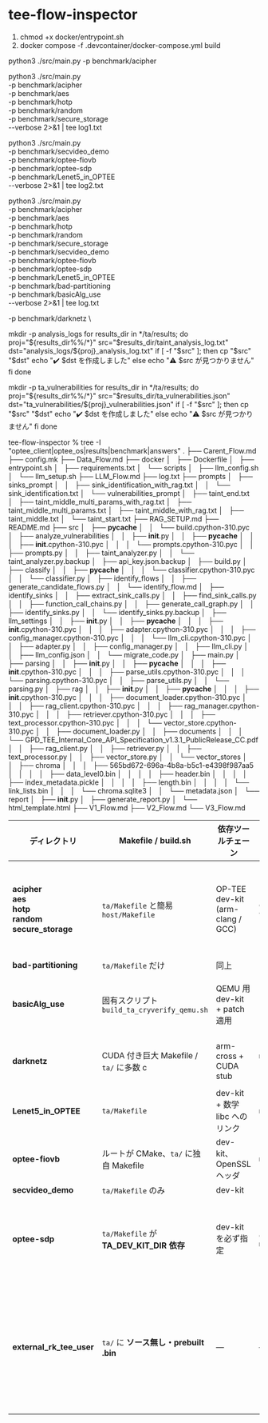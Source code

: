 # tee-flow-inspector

1. chmod +x docker/entrypoint.sh
2. docker compose -f .devcontainer/docker-compose.yml build

python3 ./src/main.py -p benchmark/acipher

python3 ./src/main.py \
  -p benchmark/acipher \
  -p benchmark/aes \
  -p benchmark/hotp \
  -p benchmark/random \
  -p benchmark/secure_storage \
  --verbose 2>&1 | tee log1.txt

python3 ./src/main.py \
  -p benchmark/secvideo_demo \
  -p benchmark/optee-fiovb \
  -p benchmark/optee-sdp \
  -p benchmark/Lenet5_in_OPTEE \
  --verbose 2>&1 | tee log2.txt


python3 ./src/main.py \
  -p benchmark/acipher \
  -p benchmark/aes \
  -p benchmark/hotp \
  -p benchmark/random \
  -p benchmark/secure_storage \
  -p benchmark/secvideo_demo \
  -p benchmark/optee-fiovb \
  -p benchmark/optee-sdp \
  -p benchmark/Lenet5_in_OPTEE \
  -p benchmark/bad-partitioning \
  -p benchmark/basicAlg_use \
  --verbose 2>&1 | tee log.txt

  -p benchmark/darknetz \

mkdir -p analysis_logs
for results_dir in */ta/results; do
  proj="${results_dir%%/*}"
  src="$results_dir/taint_analysis_log.txt"
  dst="analysis_logs/${proj}_analysis_log.txt"
  if [ -f "$src" ]; then
    cp "$src" "$dst"
    echo "✔️  $dst を作成しました"
  else
    echo "⚠️  $src が見つかりません"
  fi
done

mkdir -p ta_vulnerabilities
for results_dir in */ta/results; do
  proj="${results_dir%%/*}"
  src="$results_dir/ta_vulnerabilities.json"
  dst="ta_vulnerabilities/${proj}_vulnerabilities.json"
  if [ -f "$src" ]; then
    cp "$src" "$dst"
    echo "✔️  $dst を作成しました"
  else
    echo "⚠️  $src が見つかりません"
  fi
done



tee-flow-inspector % tree -I "optee_client|optee_os|results|benchmark|answers"
.
├── Carent_Flow.md
├── config.mk
├── Data_Flow.md
├── docker
│   ├── Dockerfile
│   ├── entrypoint.sh
│   ├── requirements.txt
│   └── scripts
│       ├── llm_config.sh
│       └── llm_setup.sh
├── LLM_Flow.md
├── log.txt
├── prompts
│   ├── sinks_prompt
│   │   ├── sink_identification_with_rag.txt
│   │   └── sink_identification.txt
│   └── vulnerabilities_prompt
│       ├── taint_end.txt
│       ├── taint_middle_multi_params_with_rag.txt
│       ├── taint_middle_multi_params.txt
│       ├── taint_middle_with_rag.txt
│       ├── taint_middle.txt
│       └── taint_start.txt
├── RAG_SETUP.md
├── README.md
├── src
│   ├── __pycache__
│   │   └── build.cpython-310.pyc
│   ├── analyze_vulnerabilities
│   │   ├── __init__.py
│   │   ├── __pycache__
│   │   │   ├── __init__.cpython-310.pyc
│   │   │   └── prompts.cpython-310.pyc
│   │   ├── prompts.py
│   │   ├── taint_analyzer.py
│   │   └── taint_analyzer.py.backup
│   ├── api_key.json.backup
│   ├── build.py
│   ├── classify
│   │   ├── __pycache__
│   │   │   └── classifier.cpython-310.pyc
│   │   └── classifier.py
│   ├── identify_flows
│   │   ├── generate_candidate_flows.py
│   │   └── identify_flow.md
│   ├── identify_sinks
│   │   ├── extract_sink_calls.py
│   │   ├── find_sink_calls.py
│   │   ├── function_call_chains.py
│   │   ├── generate_call_graph.py
│   │   ├── identify_sinks.py
│   │   └── identify_sinks.py.backup
│   ├── llm_settings
│   │   ├── __init__.py
│   │   ├── __pycache__
│   │   │   ├── __init__.cpython-310.pyc
│   │   │   ├── adapter.cpython-310.pyc
│   │   │   ├── config_manager.cpython-310.pyc
│   │   │   └── llm_cli.cpython-310.pyc
│   │   ├── adapter.py
│   │   ├── config_manager.py
│   │   ├── llm_cli.py
│   │   ├── llm_config.json
│   │   └── migrate_code.py
│   ├── main.py
│   ├── parsing
│   │   ├── __init__.py
│   │   ├── __pycache__
│   │   │   ├── __init__.cpython-310.pyc
│   │   │   ├── parse_utils.cpython-310.pyc
│   │   │   └── parsing.cpython-310.pyc
│   │   ├── parse_utils.py
│   │   └── parsing.py
│   ├── rag
│   │   ├── __init__.py
│   │   ├── __pycache__
│   │   │   ├── __init__.cpython-310.pyc
│   │   │   ├── document_loader.cpython-310.pyc
│   │   │   ├── rag_client.cpython-310.pyc
│   │   │   ├── rag_manager.cpython-310.pyc
│   │   │   ├── retriever.cpython-310.pyc
│   │   │   ├── text_processor.cpython-310.pyc
│   │   │   └── vector_store.cpython-310.pyc
│   │   ├── document_loader.py
│   │   ├── documents
│   │   │   └── GPD_TEE_Internal_Core_API_Specification_v1.3.1_PublicRelease_CC.pdf
│   │   ├── rag_client.py
│   │   ├── retriever.py
│   │   ├── text_processor.py
│   │   ├── vector_store.py
│   │   └── vector_stores
│   │       ├── chroma
│   │       │   ├── 565bd672-696a-4b8a-b5c1-e4398f987aa5
│   │       │   │   ├── data_level0.bin
│   │       │   │   ├── header.bin
│   │       │   │   ├── index_metadata.pickle
│   │       │   │   ├── length.bin
│   │       │   │   └── link_lists.bin
│   │       │   └── chroma.sqlite3
│   │       └── metadata.json
│   └── report
│       ├── __init__.py
│       ├── generate_report.py
│       └── html_template.html
├── V1_Flow.md
├── V2_Flow.md
└── V3_Flow.md



| ディレクトリ                                                                  | Makefile / build.sh                      | 依存ツールチェーン                        | 典型的に必要なもの                                   | ひとこと判定                       |
| ----------------------------------------------------------------------- | ---------------------------------------- | -------------------------------- | ------------------------------------------- | ---------------------------- |
| **acipher**<br>**aes**<br>**hotp**<br>**random**<br>**secure\_storage** | `ta/Makefile` と簡易 `host/Makefile`        | OP-TEE dev-kit (arm-clang / GCC) | `export TA_DEV_KIT_DIR=<…/export-ta_arm32>` | **◯** 開発環境があれば素直に通る          |
| **bad-partitioning**                                                    | `ta/Makefile` だけ                         | 同上                               | 同上                                          | **◯**                        |
| **basicAlg\_use**                                                       | 固有スクリプト `build_ta_cryverify_qemu.sh`     | QEMU 用 dev-kit + patch適用         | `bash ./build_ta_cryverify_qemu.sh`         | **△** スクリプトが前提               |
| **darknetz**                                                            | CUDA 付き巨大 Makefile / `ta/` に多数 c         | arm-cross + CUDA stub            | `make -C ta`：ヘッダ欠如を手当てすれば可                  | **△** 環境依存が強い                |
| **Lenet5\_in\_OPTEE**                                                   | `ta/Makefile`                            | dev-kit + 数学 libc へのリンク          | `make -C ta`                                | **◯**                        |
| **optee-fiovb**                                                         | ルートが CMake、`ta/` に独自 Makefile            | dev-kit、OpenSSL ヘッダ              | `make -C ta`                                | **◯**                        |
| **secvideo\_demo**                                                      | `ta/Makefile` のみ                         | dev-kit                          | 同上                                          | **◯**                        |
| **optee-sdp**                                                           | `ta/Makefile` が **TA\_DEV\_KIT\_DIR 依存** | dev-kit を必ず指定                    | `export TA_DEV_KIT_DIR=...` → `make -C ta`  | **△** Dev-kit が無いと空ビルド       |
| **external\_rk\_tee\_user**                                             | `ta/` に **ソース無し・prebuilt .bin**          | —                                | ―                                           | **✕** TA の再ビルド不可（署名済みバイナリのみ） |
